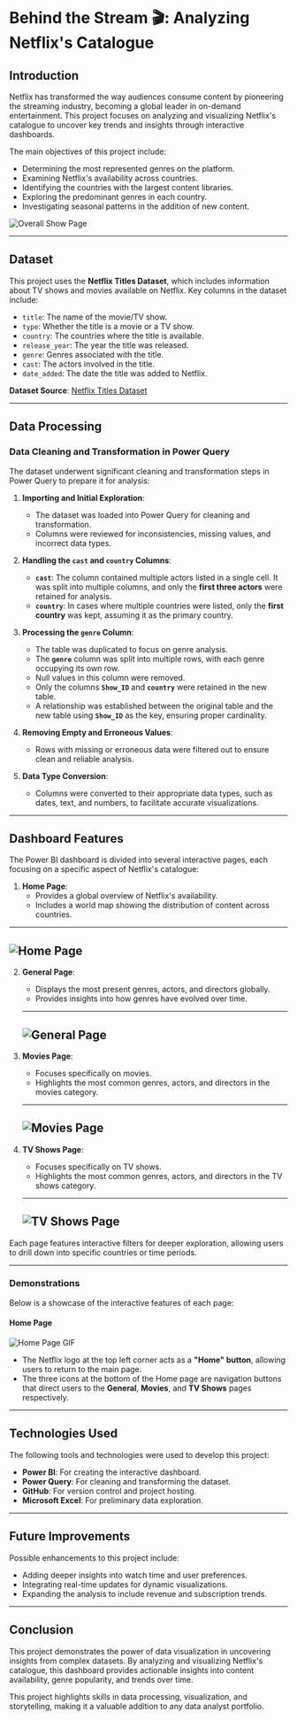 # Behind the Stream 🎬: Analyzing Netflix's Catalogue



## **Introduction**
Netflix has transformed the way audiences consume content by pioneering the streaming industry, becoming a global leader in on-demand entertainment. This project focuses on analyzing and visualizing Netflix's catalogue to uncover key trends and insights through interactive dashboards.

The main objectives of this project include:
- Determining the most represented genres on the platform.
- Examining Netflix's availability across countries.
- Identifying the countries with the largest content libraries.
- Exploring the predominant genres in each country.
- Investigating seasonal patterns in the addition of new content.

![Overall Show Page](https://github.com/JBaptisteAll/Behind_the_Stream_Analyzing_Netflix-s_Catalogue/blob/main/Print%20Screen/Overall_show.png)

---

## **Dataset**
This project uses the **Netflix Titles Dataset**, which includes information about TV shows and movies available on Netflix. Key columns in the dataset include:
- `title`: The name of the movie/TV show.
- `type`: Whether the title is a movie or a TV show.
- `country`: The countries where the title is available.
- `release_year`: The year the title was released.
- `genre`: Genres associated with the title.
- `cast`: The actors involved in the title.
- `date_added`: The date the title was added to Netflix.

**Dataset Source**: [Netflix Titles Dataset](https://www.kaggle.com/shivamb/netflix-shows)

---

## **Data Processing**
### **Data Cleaning and Transformation in Power Query**
The dataset underwent significant cleaning and transformation steps in Power Query to prepare it for analysis:

1. **Importing and Initial Exploration**:
   - The dataset was loaded into Power Query for cleaning and transformation.
   - Columns were reviewed for inconsistencies, missing values, and incorrect data types.

2. **Handling the `cast` and `country` Columns**:
   - **`cast`**: The column contained multiple actors listed in a single cell. It was split into multiple columns, and only the **first three actors** were retained for analysis.
   - **`country`**: In cases where multiple countries were listed, only the **first country** was kept, assuming it as the primary country.

3. **Processing the `genre` Column**:
   - The table was duplicated to focus on genre analysis.
   - The **`genre`** column was split into multiple rows, with each genre occupying its own row.
   - Null values in this column were removed.
   - Only the columns **`Show_ID`** and **`country`** were retained in the new table.
   - A relationship was established between the original table and the new table using **`Show_ID`** as the key, ensuring proper cardinality.

4. **Removing Empty and Erroneous Values**:
   - Rows with missing or erroneous data were filtered out to ensure clean and reliable analysis.

5. **Data Type Conversion**:
   - Columns were converted to their appropriate data types, such as dates, text, and numbers, to facilitate accurate visualizations.

---

## **Dashboard Features**
The Power BI dashboard is divided into several interactive pages, each focusing on a specific aspect of Netflix's catalogue:

1. **Home Page**:
   - Provides a global overview of Netflix's availability.
   - Includes a world map showing the distribution of content across countries.
   
---
![Home Page](https://github.com/JBaptisteAll/Behind_the_Stream_Analyzing_Netflix-s_Catalogue/blob/main/Print%20Screen/Home.png)
---

2. **General Page**:
   - Displays the most present genres, actors, and directors globally.
   - Provides insights into how genres have evolved over time.
   ---
   ![General Page](https://github.com/JBaptisteAll/Behind_the_Stream_Analyzing_Netflix-s_Catalogue/blob/main/Print%20Screen/Page_general.gif)
   ---

3. **Movies Page**:
   - Focuses specifically on movies.
   - Highlights the most common genres, actors, and directors in the movies category.
   ---
   ![Movies Page](https://github.com/JBaptisteAll/Behind_the_Stream_Analyzing_Netflix-s_Catalogue/blob/main/Print%20Screen/Page_movie.gif)
   ---

4. **TV Shows Page**:
   - Focuses specifically on TV shows.
   - Highlights the most common genres, actors, and directors in the TV shows category.
   ---
   ![TV Shows Page](https://github.com/JBaptisteAll/Behind_the_Stream_Analyzing_Netflix-s_Catalogue/blob/main/Print%20Screen/Page_tvshow.gif)
   ---

Each page features interactive filters for deeper exploration, allowing users to drill down into specific countries or time periods.

---

### Demonstrations
Below is a showcase of the interactive features of each page:

#### Home Page
![Home Page GIF](https://github.com/JBaptisteAll/Behind_the_Stream_Analyzing_Netflix-s_Catalogue/blob/main/Print%20Screen/Full_Showdown_-_Page_home.gif)
- The Netflix logo at the top left corner acts as a **"Home" button**, allowing users to return to the main page.
- The three icons at the bottom of the Home page are navigation buttons that direct users to the **General**, **Movies**, and **TV Shows** pages respectively.


---

## **Technologies Used**
The following tools and technologies were used to develop this project:

- **Power BI**: For creating the interactive dashboard.
- **Power Query**: For cleaning and transforming the dataset.
- **GitHub**: For version control and project hosting.
- **Microsoft Excel**: For preliminary data exploration.

---

## **Future Improvements**
Possible enhancements to this project include:

- Adding deeper insights into watch time and user preferences.
- Integrating real-time updates for dynamic visualizations.
- Expanding the analysis to include revenue and subscription trends.

---

## **Conclusion**
This project demonstrates the power of data visualization in uncovering insights from complex datasets. By analyzing and visualizing Netflix's catalogue, this dashboard provides actionable insights into content availability, genre popularity, and trends over time.

This project highlights skills in data processing, visualization, and storytelling, making it a valuable addition to any data analyst portfolio.